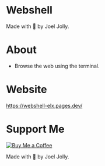 # Webshell
Made with 💖 by Joel Jolly.

# About
* Browse the web using the terminal.

# Website
https://webshell-elx.pages.dev/

# Support Me
[![Buy Me a Coffee](https://img.shields.io/badge/Buy%20Me%20a%20Coffee-Donate-orange?style=for-the-badge&logo=buy-me-a-coffee)](https://www.buymeacoffee.com/withinjoel)

Made with 💖 by Joel Jolly.